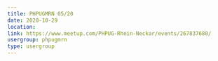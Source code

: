 ```yaml
---
title: PHPUGMRN 05/20
date: 2020-10-29
location: 
link: https://www.meetup.com/PHPUG-Rhein-Neckar/events/267837680/
usergroup: phpugmrn
type: usergroup
---
```

